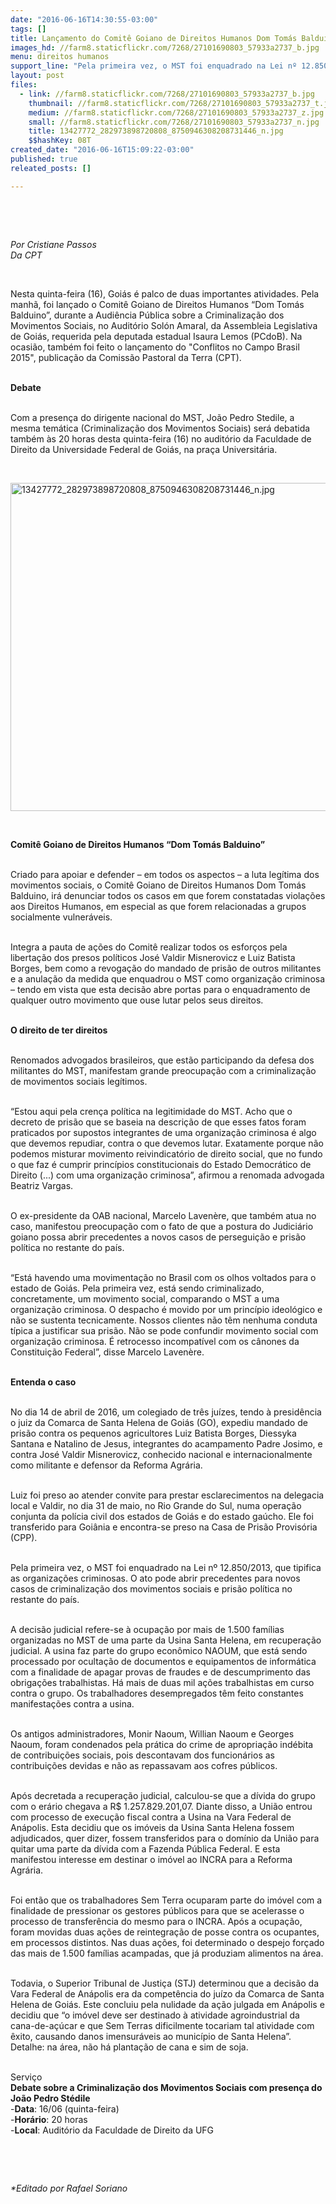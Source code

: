 ```yaml
---
date: "2016-06-16T14:30:55-03:00"
tags: []
title: Lançamento do Comitê Goiano de Direitos Humanos Dom Tomás Balduino marca atividades em defesa dos movimentos sociais
images_hd: //farm8.staticflickr.com/7268/27101690803_57933a2737_b.jpg
menu: direitos humanos
support_line: "Pela primeira vez, o MST foi enquadrado na Lei nº 12.850/2013, que tipifica as organizações criminosas."
layout: post
files:
  - link: //farm8.staticflickr.com/7268/27101690803_57933a2737_b.jpg
    thumbnail: //farm8.staticflickr.com/7268/27101690803_57933a2737_t.jpg
    medium: //farm8.staticflickr.com/7268/27101690803_57933a2737_z.jpg
    small: //farm8.staticflickr.com/7268/27101690803_57933a2737_n.jpg
    title: 13427772_282973898720808_8750946308208731446_n.jpg
    $$hashKey: 08T
created_date: "2016-06-16T15:09:22-03:00"
published: true
releated_posts: []

---
```

<p>&nbsp;</p>

<p>&nbsp;</p>

<p><em>Por Cristiane Passos<br />
Da CPT</em></p>

<p>&nbsp;</p>

<p>Nesta quinta-feira (16), Goi&aacute;s &eacute; palco de duas importantes atividades. Pela manh&atilde;, foi lan&ccedil;ado o Comit&ecirc; Goiano de Direitos Humanos &ldquo;Dom Tom&aacute;s Balduino&rdquo;, durante a Audi&ecirc;ncia P&uacute;blica sobre a Criminaliza&ccedil;&atilde;o dos Movimentos Sociais, no Audit&oacute;rio Sol&oacute;n Amaral, da Assembleia Legislativa de Goi&aacute;s, requerida pela deputada estadual Isaura Lemos (PCdoB). Na ocasi&atilde;o, tamb&eacute;m foi feito o lan&ccedil;amento do &quot;Conflitos no Campo Brasil 2015&quot;, publica&ccedil;&atilde;o da Comiss&atilde;o Pastoral da Terra (CPT).</p>

<p><br />
<strong>Debate</strong></p>

<p><br />
Com a presen&ccedil;a do dirigente nacional do MST, Jo&atilde;o Pedro Stedile, a mesma tem&aacute;tica (Criminaliza&ccedil;&atilde;o dos Movimentos Sociais) ser&aacute; debatida tamb&eacute;m &agrave;s 20 horas desta quinta-feira (16) no audit&oacute;rio da Faculdade de Direito da Universidade Federal de Goi&aacute;s, na pra&ccedil;a Universit&aacute;ria.</p>

<p>&nbsp;</p>

<p><img alt="13427772_282973898720808_8750946308208731446_n.jpg" height="525" src="//farm8.staticflickr.com/7268/27101690803_57933a2737_b.jpg" width="700" /></p>

<p>&nbsp;</p>

<p><strong>Comit&ecirc; Goiano de Direitos Humanos &ldquo;Dom Tom&aacute;s Balduino&rdquo;</strong></p>

<p><br />
Criado para apoiar e defender &ndash; em todos os aspectos &ndash; a luta leg&iacute;tima dos movimentos sociais, o Comit&ecirc; Goiano de Direitos Humanos Dom Tom&aacute;s Balduino, ir&aacute; denunciar todos os casos em que forem constatadas viola&ccedil;&otilde;es aos Direitos Humanos, em especial as que forem relacionadas a grupos socialmente vulner&aacute;veis.</p>

<p><br />
Integra a pauta de a&ccedil;&otilde;es do Comit&ecirc; realizar todos os esfor&ccedil;os pela liberta&ccedil;&atilde;o dos presos pol&iacute;ticos Jos&eacute; Valdir Misnerovicz e Luiz Batista Borges, bem como a revoga&ccedil;&atilde;o do mandado de pris&atilde;o de outros militantes e a anula&ccedil;&atilde;o da medida que enquadrou o MST como organiza&ccedil;&atilde;o criminosa &ndash; tendo em vista que esta decis&atilde;o abre portas para o enquadramento de qualquer outro movimento que ouse lutar pelos seus direitos.</p>

<p><br />
<strong>O direito de ter direitos</strong></p>

<p><br />
Renomados advogados brasileiros, que est&atilde;o participando da defesa dos militantes do MST, manifestam grande preocupa&ccedil;&atilde;o com a criminaliza&ccedil;&atilde;o de movimentos sociais leg&iacute;timos.</p>

<p><br />
&ldquo;Estou aqui pela cren&ccedil;a pol&iacute;tica na legitimidade do MST. Acho que o decreto de pris&atilde;o que se baseia na descri&ccedil;&atilde;o de que esses fatos foram praticados por supostos integrantes de uma organiza&ccedil;&atilde;o criminosa &eacute; algo que devemos repudiar, contra o que devemos lutar. Exatamente porque n&atilde;o podemos misturar movimento reivindicat&oacute;rio de direito social, que no fundo o que faz &eacute; cumprir princ&iacute;pios constitucionais do Estado Democr&aacute;tico de Direito (...) com uma organiza&ccedil;&atilde;o criminosa&rdquo;, afirmou a renomada advogada Beatriz Vargas.</p>

<p><br />
O ex-presidente da OAB nacional, Marcelo Laven&egrave;re, que tamb&eacute;m atua no caso, manifestou preocupa&ccedil;&atilde;o com o fato de que a postura do Judici&aacute;rio goiano possa abrir precedentes a novos casos de persegui&ccedil;&atilde;o e pris&atilde;o pol&iacute;tica no restante do pa&iacute;s.</p>

<p><br />
&ldquo;Est&aacute; havendo uma movimenta&ccedil;&atilde;o no Brasil com os olhos voltados para o estado de Goi&aacute;s. Pela primeira vez, est&aacute; sendo criminalizado, concretamente, um movimento social, comparando o MST a uma organiza&ccedil;&atilde;o criminosa. O despacho &eacute; movido por um princ&iacute;pio ideol&oacute;gico e n&atilde;o se sustenta tecnicamente. Nossos clientes n&atilde;o t&ecirc;m nenhuma conduta t&iacute;pica a justificar sua pris&atilde;o. N&atilde;o se pode confundir movimento social com organiza&ccedil;&atilde;o criminosa. &Eacute; retrocesso incompat&iacute;vel com os c&acirc;nones da Constitui&ccedil;&atilde;o Federal&rdquo;, disse Marcelo Laven&egrave;re.</p>

<p><br />
<strong>Entenda o caso</strong></p>

<p><br />
No dia 14 de abril de 2016, um colegiado de tr&ecirc;s ju&iacute;zes, tendo &agrave; presid&ecirc;ncia o juiz da Comarca de Santa Helena de Goi&aacute;s (GO), expediu mandado de pris&atilde;o contra os pequenos agricultores Luiz Batista Borges, Diessyka Santana e Natalino de Jesus, integrantes do acampamento Padre Josimo, e contra Jos&eacute; Valdir Misnerovicz, conhecido nacional e internacionalmente como militante e defensor da Reforma Agr&aacute;ria.</p>

<p><br />
Luiz foi preso ao atender convite para prestar esclarecimentos na delegacia local e Valdir, no dia 31 de maio, no Rio Grande do Sul, numa opera&ccedil;&atilde;o conjunta da pol&iacute;cia civil dos estados de Goi&aacute;s e do estado ga&uacute;cho. Ele foi transferido para Goi&acirc;nia e encontra-se preso na Casa de Pris&atilde;o Provis&oacute;ria (CPP).</p>

<p><br />
Pela primeira vez, o MST foi enquadrado na Lei n&ordm; 12.850/2013, que tipifica as organiza&ccedil;&otilde;es criminosas. O ato pode abrir precedentes para novos casos de criminaliza&ccedil;&atilde;o dos movimentos sociais e pris&atilde;o pol&iacute;tica no restante do pa&iacute;s.</p>

<p><br />
A decis&atilde;o judicial refere-se &agrave; ocupa&ccedil;&atilde;o por mais de 1.500 fam&iacute;lias organizadas no MST de uma parte da Usina Santa Helena, em recupera&ccedil;&atilde;o judicial. A usina faz parte do grupo econ&ocirc;mico NAOUM, que est&aacute; sendo processado por oculta&ccedil;&atilde;o de documentos e equipamentos de inform&aacute;tica com a finalidade de apagar provas de fraudes e de descumprimento das obriga&ccedil;&otilde;es trabalhistas. H&aacute; mais de duas mil a&ccedil;&otilde;es trabalhistas em curso contra o grupo. Os trabalhadores desempregados t&ecirc;m feito constantes manifesta&ccedil;&otilde;es contra a usina.</p>

<p><br />
Os antigos administradores, Monir Naoum, Willian Naoum e Georges Naoum, foram condenados pela pr&aacute;tica do crime de apropria&ccedil;&atilde;o ind&eacute;bita de contribui&ccedil;&otilde;es sociais, pois descontavam dos funcion&aacute;rios as contribui&ccedil;&otilde;es devidas e n&atilde;o as repassavam aos cofres p&uacute;blicos.</p>

<p><br />
Ap&oacute;s decretada a recupera&ccedil;&atilde;o judicial, calculou-se que a d&iacute;vida do grupo com o er&aacute;rio chegava a R$ 1.257.829.201,07. Diante disso, a Uni&atilde;o entrou com processo de execu&ccedil;&atilde;o fiscal contra a Usina na Vara Federal de An&aacute;polis. Esta decidiu que os im&oacute;veis da Usina Santa Helena fossem adjudicados, quer dizer, fossem transferidos para o dom&iacute;nio da Uni&atilde;o para quitar uma parte da d&iacute;vida com a Fazenda P&uacute;blica Federal. E esta manifestou interesse em destinar o im&oacute;vel ao INCRA para a Reforma Agr&aacute;ria.</p>

<p><br />
Foi ent&atilde;o que os trabalhadores Sem Terra ocuparam parte do im&oacute;vel com a finalidade de pressionar os gestores p&uacute;blicos para que se acelerasse o processo de transfer&ecirc;ncia do mesmo para o INCRA. Ap&oacute;s a ocupa&ccedil;&atilde;o, foram movidas duas a&ccedil;&otilde;es de reintegra&ccedil;&atilde;o de posse contra os ocupantes, em processos distintos. Nas duas a&ccedil;&otilde;es, foi determinado o despejo for&ccedil;ado das mais de 1.500 fam&iacute;lias acampadas, que j&aacute; produziam alimentos na &aacute;rea.</p>

<p><br />
Todavia, o Superior Tribunal de Justi&ccedil;a (STJ) determinou que a decis&atilde;o da Vara Federal de An&aacute;polis era da compet&ecirc;ncia do ju&iacute;zo da Comarca de Santa Helena de Goi&aacute;s. Este concluiu pela nulidade da a&ccedil;&atilde;o julgada em An&aacute;polis e decidiu que &ldquo;o im&oacute;vel deve ser destinado &agrave; atividade agroindustrial da cana-de-a&ccedil;&uacute;car e que Sem Terras dificilmente tocariam tal atividade com &ecirc;xito, causando danos imensur&aacute;veis ao munic&iacute;pio de Santa Helena&rdquo;. Detalhe: na &aacute;rea, n&atilde;o h&aacute; planta&ccedil;&atilde;o de cana e sim de soja.</p>

<p><br />
Servi&ccedil;o<br />
<strong>Debate sobre a Criminaliza&ccedil;&atilde;o dos Movimentos Sociais com presen&ccedil;a do Jo&atilde;o Pedro St&eacute;dile</strong><br />
-<strong>Data</strong>: 16/06 (quinta-feira)<br />
-<strong>Hor&aacute;rio</strong>: 20 horas<br />
-<strong>Local</strong>: Audit&oacute;rio da Faculdade de Direito da UFG</p>

<p>&nbsp;</p>

<p>&nbsp;</p>

<p><em>*Editado por Rafael Soriano</em></p>
